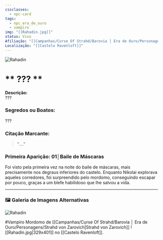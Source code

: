 ```yaml
---
cssclasses:
  - npc-card
tags:
  - npc_era_de_ouro
  - vampiro
img: "[[Rahadin.jpg]]"
status: Vivo
Afiliação: "[[Campanhas/Curse Of Strahd/Barovia │ Era de Ouro/Personagens/Strahd von Zarovich|Strahd von Zarovich]]"
Localização: "[[Castelo Ravenloft]]"
---
```


<img src="Rahadin.jpg" alt="Rahadin" />

# ** ??? **
**Descrição:**  
???
### **Segredos ou Boatos:**  
???

### **Citação Marcante:**  
> "...."

### **Primeira Aparição:** 01│Baile de Máscaras
Foi visto pela primeira vez na noite do baile de máscaras, mais precisamente nos degraus inferiores do castelo. Enquanto Nikolai explorava aqueles corredores, foi surpreendido pelo mordomo, conseguindo escapar por pouco, graças a um blefe habilidoso que lhe salvou a vida.


---

### 🖼️ **Galeria de Imagens Alternativas**

<div class="npc-gallery">
    <img src="Rahadin.jpg" alt="Rahadin" />
</div>




#Vampiro 
Mordomo de [[Campanhas/Curse Of Strahd/Barovia │ Era de Ouro/Personagens/Strahd von Zarovich|Strahd von Zarovich]] ![[Rahadin.jpg|329x401]]
no [[Castelo Ravenloft]].
